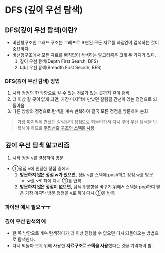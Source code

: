 # DFS (깊이 우선 탐색)

## DFS(깊이 우선 탐색)이란?
- 비선형구조인 그래프 구조는 그래프로 표현된 모든 자료를 빠짐없이 검색하는 것이 중요하다.
- 비선형구조에서 모든 자료를 빠짐없이 검색하는 알고리즘은 크게 두 가지가 있다.
    1. 깊이 우선 탐색(Depth First Search, DFS)
    2. 너비 우선 탐색(Breadth First Search, BFS)

### DFS(깊이 우선 탐색) 방법

1. 시작 정점의 한 방향으로 갈 수 있는 경로가 있는 곳까지 깊이 탐색
2. 더 이상 갈 곳이 없게 되면, 가장 마지막에 만났던 갈림길 간선이 있는 정점으로 되돌아옴
3. 다른 방향의 정점으로 탐색을 계속 반복하여 결국 모든 정점을 방문하여 순회

> 가장 마지막에 만났던 갈림길의 정점으로 되돌아가서 다시 깊이 우선 탐색을 반복해야 하므로 **<u>후입선출 구조의 스택을 사용</u>**

## 깊이 우선 탐색 알고리즘

1. 시작 정점 v를 결정하여 방문
- ①정점 v에 인접한 정점 중에서
    1) **방문하지 않은 정점 w가 있으면,** 정점 v를 스택에 push하고 정점 w를 방문
        - w를 v로 하여 다시 ①을 반복
    2) **방문하지 않은 정점이 없으면,** 탐색의 방향을 바꾸기 위해서 스택을 pop하여 받은 가장 마지막 방문 정점을 v로 하여 다시 ①을 반복

### 파이썬 예시 필요 ㅜㅜ

### 깊이 우선 탐색의 예

- 한 쪽 방향으로 계속 탐색하다가 더 이상 진행할 수 없으면 다시 되돌아오는 방법으로 탐색한다.
- 다시 되돌아 오기 위해 사용한 **자료구조로 스택을 사용**했다는 것을 기억해야 함.